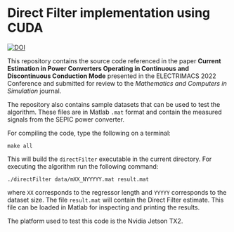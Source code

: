 # Direct Filter implementation using CUDA

[![DOI](https://zenodo.org/badge/367249382.svg)](https://zenodo.org/badge/latestdoi/367249382)

This repository contains the source code referenced in the paper **Current Estimation in Power Converters Operating in Continuous and Discontinuous Conduction Mode** presented in the ELECTRIMACS 2022 Conference and submitted for review to the *Mathematics and Computers in Simulation* journal.

The repository also contains sample datasets that can be used to test the algorithm. These files are in Matlab `.mat` format and contain the measured signals from the SEPIC power converter.

For compiling the code, type the following on a terminal:

```console
make all
```

This will build the `directFilter` executable in the current directory. For executing the algorithm run the following command:

```console
./directFilter data/mXX_NYYYYY.mat result.mat
```

where `XX` corresponds to the regressor length and `YYYYY` corresponds to the dataset size. The file `result.mat` will contain the Direct Filter estimate. This file can be loaded in Matlab for inspecting and printing the results.

The platform used to test this code is the Nvidia Jetson TX2.
